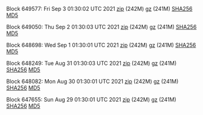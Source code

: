 Block 649577: Fri Sep  3 01:30:02 UTC 2021 [zip](https://files.01coin.io/mainnet/2021-09-03/bootstrap.dat.zip) (242M) [gz](https://files.01coin.io/mainnet/2021-09-03/bootstrap.dat.tar.gz) (241M) [SHA256](https://files.01coin.io/mainnet/2021-09-03/sha256.txt) [MD5](https://files.01coin.io/mainnet/2021-09-03/md5.txt)

Block 649050: Thu Sep  2 01:30:03 UTC 2021 [zip](https://files.01coin.io/mainnet/2021-09-02/bootstrap.dat.zip) (242M) [gz](https://files.01coin.io/mainnet/2021-09-02/bootstrap.dat.tar.gz) (241M) [SHA256](https://files.01coin.io/mainnet/2021-09-02/sha256.txt) [MD5](https://files.01coin.io/mainnet/2021-09-02/md5.txt)

Block 648698: Wed Sep  1 01:30:01 UTC 2021 [zip](https://files.01coin.io/mainnet/2021-09-01/bootstrap.dat.zip) (242M) [gz](https://files.01coin.io/mainnet/2021-09-01/bootstrap.dat.tar.gz) (241M) [SHA256](https://files.01coin.io/mainnet/2021-09-01/sha256.txt) [MD5](https://files.01coin.io/mainnet/2021-09-01/md5.txt)

Block 648249: Tue Aug 31 01:30:03 UTC 2021 [zip](https://files.01coin.io/mainnet/2021-08-31/bootstrap.dat.zip) (242M) [gz](https://files.01coin.io/mainnet/2021-08-31/bootstrap.dat.tar.gz) (241M) [SHA256](https://files.01coin.io/mainnet/2021-08-31/sha256.txt) [MD5](https://files.01coin.io/mainnet/2021-08-31/md5.txt)

Block 648082: Mon Aug 30 01:30:01 UTC 2021 [zip](https://files.01coin.io/mainnet/2021-08-30/bootstrap.dat.zip) (242M) [gz](https://files.01coin.io/mainnet/2021-08-30/bootstrap.dat.tar.gz) (241M) [SHA256](https://files.01coin.io/mainnet/2021-08-30/sha256.txt) [MD5](https://files.01coin.io/mainnet/2021-08-30/md5.txt)

Block 647655: Sun Aug 29 01:30:01 UTC 2021 [zip](https://files.01coin.io/mainnet/2021-08-29/bootstrap.dat.zip) (242M) [gz](https://files.01coin.io/mainnet/2021-08-29/bootstrap.dat.tar.gz) (241M) [SHA256](https://files.01coin.io/mainnet/2021-08-29/sha256.txt) [MD5](https://files.01coin.io/mainnet/2021-08-29/md5.txt)
